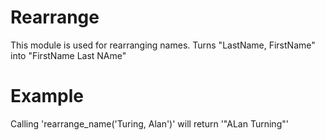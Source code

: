 Rearrange
=============

This module is used for rearranging names.
Turns "LastName, FirstName" into "FirstName Last NAme"

# Example

Calling 'rearrange_name('Turing, Alan')' will return '"ALan Turning"'
